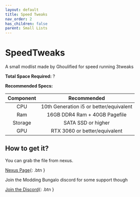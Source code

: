 ```yaml
---
layout: default
title: Speed Tweaks
nav_order: 2
has_children: false
parent: Small Lists
---
```

# SpeedTweaks
A small modlist made by Ghoulified for speed running 3tweaks

**Total Space Required:** ?

**Recommended Specs:** 

| Component    | Recommended | 
|:--------------:|:-------------:|
| CPU | 10th Generation i5 or better/equivalent
| Ram | 16GB DDR4 Ram  + 40GB Pagefile 
| Storage | SATA SSD or higher
| GPU | RTX 3060 or better/equivalent


## How to get it?

You can grab the file from nexus.

[Nexus Page](https://www.nexusmods.com/skyrimspecialedition/mods/134319){: .btn }

Join the Modding Bungalo discord for some support though

[Join the Discord](https://discord.gg/bungalo){: .btn }
